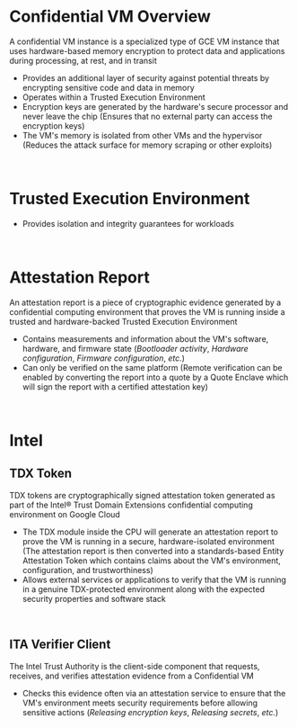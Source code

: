 # Confidential VM Overview

A confidential VM instance is a specialized type of GCE VM instance that uses hardware-based memory encryption to protect data and applications during processing, at rest, and in transit

* Provides an additional layer of security against potential threats by encrypting sensitive code and data in memory
* Operates within a Trusted Execution Environment
* Encryption keys are generated by the hardware's secure processor and never leave the chip (Ensures that no external party can access the encryption keys)
* The VM's memory is isolated from other VMs and the hypervisor (Reduces the attack surface for memory scraping or other exploits)

<br>

# Trusted Execution Environment

* Provides isolation and integrity guarantees for workloads

<br>

# Attestation Report

An attestation report is a piece of cryptographic evidence generated by a confidential computing environment that proves the VM is running inside a trusted and hardware-backed Trusted Execution Environment

* Contains measurements and information about the VM's software, hardware, and firmware state (*Bootloader activity*, *Hardware configuration*, *Firmware configuration*, *etc.*)
* Can only be verified on the same platform (Remote verification can be enabled by converting the report into a quote by a Quote Enclave which will sign the report with a certified attestation key)

<br>

# Intel 

## TDX Token

TDX tokens are cryptographically signed attestation token generated as part of the Intel® Trust Domain Extensions confidential computing environment on Google Cloud

* The TDX module inside the CPU will generate an attestation report to prove the VM is running in a secure, hardware-isolated environment (The attestation report is then converted into a standards-based Entity Attestation Token which contains claims about the VM's environment, configuration, and trustworthiness)
* Allows external services or applications to verify that the VM is running in a genuine TDX-protected environment along with the expected security properties and software stack

<br>

## ITA Verifier Client

The Intel Trust Authority is the client-side component that requests, receives, and verifies attestation evidence from a Confidential VM 

* Checks this evidence often via an attestation service to ensure that the VM's environment meets security requirements before allowing sensitive actions (*Releasing encryption keys*, *Releasing secrets*, *etc.*)